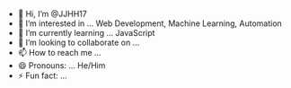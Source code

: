 - 👋 Hi, I’m @JJHH17
- 👀 I’m interested in ... Web Development, Machine Learning, Automation
- 🌱 I’m currently learning ... JavaScript 
- 💞️ I’m looking to collaborate on ...
- 📫 How to reach me ...
- 😄 Pronouns: ... He/Him
- ⚡ Fun fact: ...

<!---
JJHH17/JJHH17 is a ✨ special ✨ repository because its `README.md` (this file) appears on your GitHub profile.
You can click the Preview link to take a look at your changes.
--->
